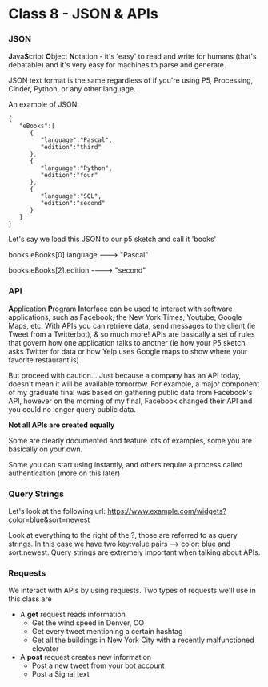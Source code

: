 # Class 8 - JSON & APIs

### JSON

**J**ava**S**cript **O**bject **N**otation - it's 'easy' to read and write for humans (that's debatable) and it's very easy for machines to parse and generate.

JSON text format is the same regardless of if you're using P5, Processing, Cinder, Python, or any other language.

An example of JSON: 

```
{
   "eBooks":[
      {
         "language":"Pascal",
         "edition":"third"
      },
      {
         "language":"Python",
         "edition":"four"
      },
      {
         "language":"SQL",
         "edition":"second"
      }
   ]
}
```

Let's say we load this JSON to our p5 sketch and call it 'books'

books.eBooks[0].language ---> "Pascal"

books.eBooks[2].edition ----> "second"



### API

**A**pplication **P**rogram **I**nterface can be used to interact with software applications, such as Facebook, the New York Times, Youtube, Google Maps, etc. With APIs you can retrieve data, send messages to the client (ie Tweet from a Twitterbot), & so much more! APIs are basically a set of rules that govern how one application talks to another (ie how your P5 sketch asks Twitter for data or how Yelp uses Google maps to show where your favorite restaurant is).

But proceed with caution... Just because a company has an API today, doesn't mean it will be available tomorrow. For example, a major component of my graduate final was based on gathering public data from Facebook's API, however on the morning of my final, Facebook changed their API and you could no longer query public data.

**Not all APIs are created equally**

Some are clearly documented and feature lots of examples, some you are basically on your own. 

Some you can start using instantly, and others require a process called authentication (more on this later)

### Query Strings

Let's look at the following url: https://www.example.com/widgets?color=blue&sort=newest

Look at everything to the right of the ?, those are referred to as query strings. In this case we have two key:value pairs --> color: blue and sort:newest. Query strings are extremely important when talking about APIs.



### Requests

We interact with APIs by using requests. Two types of requests we'll use in this class are

- A **get** request reads information
  - Get the wind speed in Denver, CO
  - Get every tweet mentioning a certain hashtag
  - Get all the buildings in New York City with a recently malfunctioned elevator
- A **post** request creates new information
  - Post a new tweet from your bot account
  - Post a Signal text 



